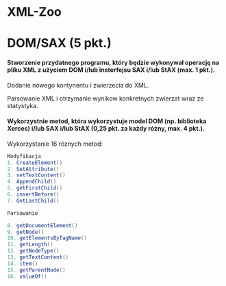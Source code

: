 # XML-Zoo

# DOM/SAX (5 pkt.)
#### Stworzenie przydatnego programu, który będzie wykonywał operację na pliku XML z użyciem DOM i/lub insterfejsu SAX i/lub StAX (max. 1 pkt.).

Dodanie nowego kontynentu i zwierzecia do XML.

Parsowanie XML i otrzymanie wynikow konkretnych zwierzat wraz ze statystyka.

#### Wykorzystnie metod, która wykorzystuje model DOM (np. biblioteka Xerces) i/lub SAX i/lub StAX (0,25 pkt. za każdy różny, max. 4 pkt.).

Wykorzystanie 16 róznych metod:

```java
Modyfikacja
1. CreateElement()
2. SetAttribute()
3. setTextContent()
4. AppendChild()
5. getFirstChild()
6. insertBefore()
7. GetLastChild()

Parsowanie

8. getDocumentElement()
9. getNode()
10. getElementsByTagName()
11. getLength()
12. getNodeType()
13. getTextContent()
14. item()
15. getParentNode()
16. valueOf()
```

